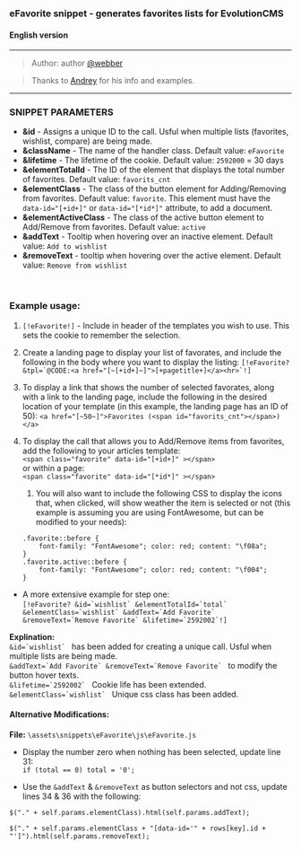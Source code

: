### eFavorite snippet - generates favorites lists for EvolutionCMS
#### English version

---------

> Author: author [@webber](https://github.com/webber)

> Thanks to [Andrey](https://github.com/0test) for his info and examples.

---------

### SNIPPET PARAMETERS
* **&id** - Assigns a unique ID to the call. Usful when multiple lists (favorites, wishlist, compare) are being made.
* **&className** - The name of the handler class.  Default value: ```eFavorite```
* **&lifetime** - The lifetime of the cookie. Default value: ```2592000``` = 30 days
* **&elementTotalId** - The ID of the element that displays the total number of favorites. Default value: ```favorits_cnt```
* **&elementClass** - The class of the button element for Adding/Removing from favorites. Default value: ```favorite```. This element must have the ```data-id="[+id+]"``` or ```data-id="[*id*]"``` attribute, to add a document.
* **&elementActiveClass** - The class of the active button element to Add/Remove from favorites. Default value: ```active```
* **&addText** - Tooltip when hovering over an inactive element. Default value: ```Add to wishlist```<br>
* **&removeText** - tooltip when hovering over the active element. Default value: ```Remove from wishlist```<br>
<br>

### Example usage:
1. ```[!eFavorite!]``` - Include in header of the templates you wish to use. This sets the cookie to remember the selection.
1. Create a landing page to display your list of favorates, and include the following in the body where you want to display the listing:
	```[!eFavorite? &tpl=`@CODE:<a href="[~[+id+]~]">[+pagetitle+]</a><hr>`!] ```
1. To display a link that shows the number of selected favorates, along with a link to the landing page, include the following in the desired location of your template (in this example, the landing page has an ID of 50):
	```<a href="[~50~]">Favorites (<span id="favorits_cnt"></span>)</a>```
1. To display the call that allows you to Add/Remove items from favorites, add the following to your articles template:<br>
	```<span class="favorite" data-id="[+id+]" ></span> ```<br>
	or within a page:<br>
	```<span class="favorite" data-id="[*id*]" ></span> ```

   1. You will also want to include the following CSS to display the icons that, when clicked, will show weather the item is selected or not (this example is assuming you are using FontAwesome, but can be modified to your needs):
	```
	.favorite::before {
		font-family: "FontAwesome"; color: red; content: "\f08a";
	}
	.favorite.active::before {
		font-family: "FontAwesome"; color: red; content: "\f004";
	}
	```

* A more extensive example for step one:<br>
```[!eFavorite? &id=`wishlist` &elementTotalId=`total` &elementClass=`wishlist` &addText=`Add Favorite` &removeText=`Remove Favorite` &lifetime=`2592002`!]```

**Explination:** <br>
	```&id=`wishlist` ``` has been added for creating a unique call. Usful when multiple lists are being made.<br>
	```&addText=`Add Favorite` &removeText=`Remove Favorite` ``` to modify the button hover texts.<br>
	```&lifetime=`2592002` ``` Cookie life has been extended.<br>
	```&elementClass=`wishlist` ``` Unique css class has been added.<br>
	
	
#### Alternative Modifications:<br>
**File:** ```\assets\snippets\eFavorite\js\eFavorite.js```<br>
* Display the number zero when nothing has been selected, update line 31:<br>
```if (total == 0) total = '0';```

* Use the ```&addText``` & ```&removeText``` as button selectors and not css, update lines 34 & 36 with the following:<br>
```
$("." + self.params.elementClass).html(self.params.addText);
```

```
$("." + self.params.elementClass + "[data-id='" + rows[key].id + "']").html(self.params.removeText);
```